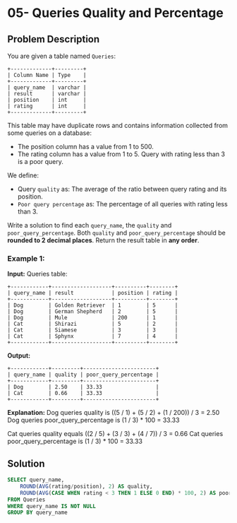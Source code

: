 # 05- Queries Quality and Percentage

## Problem Description

You are given a table named `Queries`:

```
+-------------+---------+
| Column Name | Type    |
+-------------+---------+
| query_name  | varchar |
| result      | varchar |
| position    | int     |
| rating      | int     |
+-------------+---------+
```

This table may have duplicate rows and contains information collected from some queries on a database:
- The position column has a value from 1 to 500.
- The rating column has a value from 1 to 5. Query with rating less than 3 is a poor query.

We define:
- Query `quality` as: The average of the ratio between query rating and its position.
- `Poor query percentage` as: The percentage of all queries with rating less than 3.

Write a solution to find each `query_name`, the `quality` and `poor_query_percentage`.
Both `quality` and `poor_query_percentage` should be **rounded to 2 decimal places**.
Return the result table in **any order**.

### Example 1:

**Input:** 
Queries table:
```
+------------+-------------------+----------+--------+
| query_name | result            | position | rating |
+------------+-------------------+----------+--------+
| Dog        | Golden Retriever  | 1        | 5      |
| Dog        | German Shepherd   | 2        | 5      |
| Dog        | Mule              | 200      | 1      |
| Cat        | Shirazi           | 5        | 2      |
| Cat        | Siamese           | 3        | 3      |
| Cat        | Sphynx            | 7        | 4      |
+------------+-------------------+----------+--------+
```

**Output:** 
```
+------------+---------+-----------------------+
| query_name | quality | poor_query_percentage |
+------------+---------+-----------------------+
| Dog        | 2.50    | 33.33                 |
| Cat        | 0.66    | 33.33                 |
+------------+---------+-----------------------+
```

**Explanation:** 
Dog queries quality is ((5 / 1) + (5 / 2) + (1 / 200)) / 3 = 2.50
Dog queries poor_query_percentage is (1 / 3) * 100 = 33.33

Cat queries quality equals ((2 / 5) + (3 / 3) + (4 / 7)) / 3 = 0.66
Cat queries poor_query_percentage is (1 / 3) * 100 = 33.33

## Solution

```sql
SELECT query_name, 
    ROUND(AVG(rating/position), 2) AS quality,            
    ROUND(AVG(CASE WHEN rating < 3 THEN 1 ELSE 0 END) * 100, 2) AS poor_query_percentage 
FROM Queries
WHERE query_name IS NOT NULL
GROUP BY query_name
```

